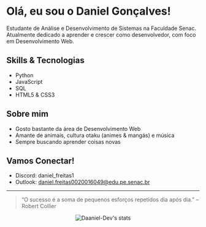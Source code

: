 # Olá, eu sou o Daniel Gonçalves!

Estudante de Análise e Desenvolvimento de Sistemas na Faculdade Senac.
Atualmente dedicado a aprender e crescer como desenvolvedor, com foco em Desenvolvimento Web.

## Skills & Tecnologias
- Python
- JavaScript
- SQL
- HTML5 & CSS3

## Sobre mim
- Gosto bastante da área de Desenvolvimento Web
- Amante de animais, cultura otaku (animes & mangás) e música
- Sempre buscando aprender coisas novas 

## Vamos Conectar!
- Discord: daniel_freitas1
- Outlook: daniel.freitas0020016049@edu.pe.senac.br

---

> “O sucesso é a soma de pequenos esforços repetidos dia após dia.” – Robert Collier

<div align="center">
  <img src="https://github-readme-stats.vercel.app/api?username=Daaniel-Dev&show_icons=true&theme=radical" alt="Daaniel-Dev's stats" />
</div>
